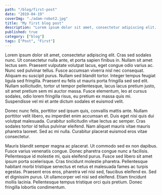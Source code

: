 ```yaml
---
path: "/blog/first-post"
date: "2019-04-19"
coverImg: "./adam-robot2.jpg"
title: "My first blog post"
description: "Lorem ipsum dolor sit amet, consectetur adipiscing elit. Cras sed sodales nunc. Ut consectetur nulla ante. Nullam sed blandit tortor. Integer tempus feugiat ligula sed fringilla. Praesent eu felis ut mauris porta fringilla sed sed elit."
published: true
category: ["blog"]
tags: ["Post", "First"]
---
```


Lorem ipsum dolor sit amet, consectetur adipiscing elit. Cras sed sodales nunc. Ut consectetur nulla ante, et porta sapien finibus in. Nullam sit amet lectus sem. Praesent vulputate volutpat lacus, eget congue odio varius ac. Nunc sed pulvinar tellus. Fusce accumsan viverra nisl nec consequat. Aliquam eu suscipit purus. Nullam sed blandit tortor. Integer tempus feugiat ligula sed fringilla. Praesent eu felis ut mauris porta fringilla sed sed elit. Nullam sollicitudin, tortor ut tempor pellentesque, lacus lacus pretium justo, sit amet pretium sem mi auctor massa. Fusce elementum, leo at cursus sodales, odio lorem fringilla risus, eu pretium ex massa quis mi. Suspendisse vel mi et ante dictum sodales et euismod velit.

Donec nunc felis, porttitor sed ipsum quis, convallis mattis ante. Nullam porttitor velit libero, eu imperdiet enim accumsan et. Duis eget nisi quis dui volutpat malesuada. Curabitur sollicitudin vitae lectus ac semper. Cras sodales tortor id tellus pulvinar eleifend. Nam aliquet mauris vitae mauris pharetra laoreet. Sed ac mi nulla. Curabitur placerat euismod eros vitae consectetur.

Mauris blandit semper magna ac placerat. Ut commodo sed ex non dapibus. Fusce varius venenatis congue. Donec pharetra congue nunc a facilisis. Pellentesque id molestie mi, quis eleifend purus. Fusce sed libero sit amet ipsum porta scelerisque. Cras tincidunt molestie pharetra. Pellentesque habitant morbi tristique senectus et netus et malesuada fames ac turpis egestas. Praesent eros eros, pharetra vel nisi sed, faucibus eleifend ex. Sed et dignissim purus. Ut ullamcorper vel nisi sed eleifend. Etiam tincidunt mollis lacinia. Pellentesque tempus tristique orci quis pretium. Donec fringilla lobortis condimentum.
